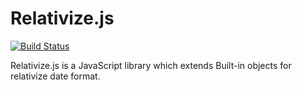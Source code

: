 # Relativize.js
[![Build Status](https://secure.travis-ci.org/lovingly/relativize.js.png?branch=master)](http://travis-ci.org/lovingly/relativize.js)

Relativize.js is a JavaScript library which extends Built-in objects for relativize date format.
